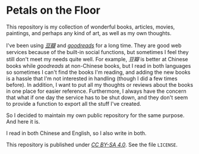 # Petals on the Floor

This repository is my collection of wonderful books, articles, movies, paintings, and perhaps any kind of art, as well as my own thoughts.

I've been using [_豆瓣_](https://www.douban.com/) and [_goodreads_](https://www.goodreads.com/) for a long time. They are good web services because of the built-in social functions, but sometimes I feel they still don't meet my needs quite well. For example, _豆瓣_ is better at Chinese books while _goodreads_ at non-Chinese books, but I read in both languages so sometimes I can't find the books I'm reading, and adding the new books is a hassle that I'm not interested in handling (though I did a few times before). In addition, I want to put all my thoughts or reviews about the books in one place for easier reference. Furthermore, I always have the concern that what if one day the service has to be shut down, and they don't seem to provide a function to export all the stuff I've created.

So I decided to maintain my own public repository for the same purpose. And here it is.

I read in both Chinese and English, so I also write in both.

This repository is published under [_CC BY-SA 4.0_](https://creativecommons.org/licenses/by-sa/4.0/). See the file `LICENSE`.
